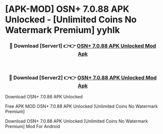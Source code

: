 # [APK-MOD] OSN+ 7.0.88 APK Unlocked - [Unlimited Coins No Watermark Premium] yyhlk



<div align="center">
<h3>🔴 Download [Server1] 👉👉 <a href="https://momento.my/?title=OSN+_7.0.88_APK_Unlocked">OSN+ 7.0.88 APK Unlocked Mod Apk</a></h3><br>

<h3>🔴 Download [Server2] 👉👉 <a href="https://momento.my/?title=OSN+_7.0.88_APK_Unlocked">OSN+ 7.0.88 APK Unlocked Mod Apk</a></h3>
</div>



Download OSN+ 7.0.88 APK Unlocked 

Free APK MOD OSN+ 7.0.88 APK Unlocked [Unlimited Coins No Watermark Premium]

Download OSN+ 7.0.88 APK Unlocked [Unlimited Coins No Watermark Premium] Mod For Android

